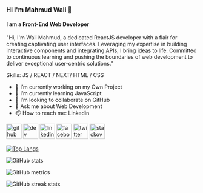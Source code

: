 ### Hi I'm Mahmud Wali 👋
#### I am a Front-End Web Developer
"Hi, I'm Wali Mahmud, a dedicated ReactJS developer with a flair for creating captivating user interfaces. Leveraging my expertise in building interactive components and integrating APIs, I bring ideas to life. Committed to continuous learning and pushing the boundaries of web development to deliver exceptional user-centric solutions."

Skills: JS / REACT / NEXT/ HTML / CSS

- 🔭 I’m currently working on my Own Project 
- 🌱 I’m currently learning JavaScript 
- 👯 I’m looking to collaborate on GitHub 
- 💬 Ask me about Web Development 
- 📫 How to reach me: Linkedin 


[<img src='https://cdn.jsdelivr.net/npm/simple-icons@3.0.1/icons/github.svg' alt='github' height='40'>](https://github.com/mahmudwali)  [<img src='https://cdn.jsdelivr.net/npm/simple-icons@3.0.1/icons/dev-dot-to.svg' alt='dev' height='40'>](https://dev.to/mahmudwali)  [<img src='https://cdn.jsdelivr.net/npm/simple-icons@3.0.1/icons/linkedin.svg' alt='linkedin' height='40'>](https://www.linkedin.com/in/mahmudwali/)  [<img src='https://cdn.jsdelivr.net/npm/simple-icons@3.0.1/icons/facebook.svg' alt='facebook' height='40'>](https://www.facebook.com/mahmud.wali.12)  [<img src='https://cdn.jsdelivr.net/npm/simple-icons@3.0.1/icons/twitter.svg' alt='twitter' height='40'>](https://twitter.com/Mahmudwali7)  [<img src='https://cdn.jsdelivr.net/npm/simple-icons@3.0.1/icons/stackoverflow.svg' alt='stackoverflow' height='40'>](https://stackoverflow.com/users/16290779)  

[![Top Langs](https://github-readme-stats.vercel.app/api/top-langs/?username=mahmudwali)](https://github.com/anuraghazra/github-readme-stats)

![GitHub stats](https://github-readme-stats.vercel.app/api?username=mahmudwali&show_icons=true)  

![GitHub metrics](https://metrics.lecoq.io/mahmudwali)  

![GitHub streak stats](https://streak-stats.demolab.com/?user=mahmudwali)  

